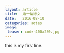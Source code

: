 ```yaml
---
layout: article
title:  第一篇博文
date:   2016-08-10
categories: notes
image:
 teaser: code-400x250.jpg
---
```

this is my first line.
